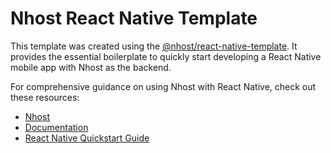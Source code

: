 # Nhost React Native Template

This template was created using the [@nhost/react-native-template](https://www.npmjs.com/package/@nhost/react-native-template). It provides the essential boilerplate to quickly start developing a React Native mobile app with Nhost as the backend.

For comprehensive guidance on using Nhost with React Native, check out these resources:

- [Nhost](https://nhost.io)
- [Documentation](https://docs.nhost.io)
- [React Native Quickstart Guide](https://docs.nhost.io/getting-started/quickstart/reactnative)